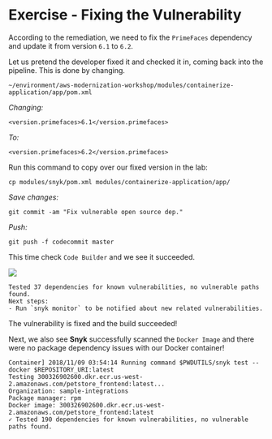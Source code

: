 # Exercise - Fixing the Vulnerability

According to the remediation, we need to fix the `PrimeFaces` dependency and update it from version `6.1` to `6.2`.

Let us pretend the developer fixed it and checked it in, coming back into the pipeline. This is done by changing.

`~/environment/aws-modernization-workshop/modules/containerize-application/app/pom.xml`

_Changing:_

```text
<version.primefaces>6.1</version.primefaces>
```

_To:_

```text
<version.primefaces>6.2</version.primefaces>
```

Run this command to copy over our fixed version in the lab:

```text
cp modules/snyk/pom.xml modules/containerize-application/app/
```

_Save changes:_

```text
git commit -am "Fix vulnerable open source dep."
```

_Push:_

```text
git push -f codecommit master
```

This time check `Code Builder` and we see it succeeded.

![](https://partner-workshop-assets.s3.us-east-2.amazonaws.com/snyk_4b_build.png)

```text
Tested 37 dependencies for known vulnerabilities, no vulnerable paths found.
Next steps:
- Run `snyk monitor` to be notified about new related vulnerabilities.
```

The vulnerability is fixed and the build succeeded!

Next, we also see **Snyk** successfully scanned the `Docker Image` and there were no package dependency issues with our Docker container!

```text
Container] 2018/11/09 03:54:14 Running command $PWDUTILS/snyk test --docker $REPOSITORY_URI:latest
Testing 300326902600.dkr.ecr.us-west-2.amazonaws.com/petstore_frontend:latest...
Organization: sample-integrations
Package manager: rpm
Docker image: 300326902600.dkr.ecr.us-west-2.amazonaws.com/petstore_frontend:latest
✓ Tested 190 dependencies for known vulnerabilities, no vulnerable paths found.
```

